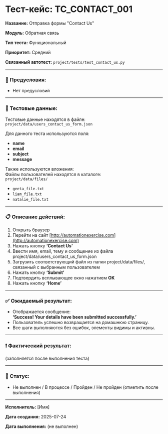 # Тест-кейс: TC_CONTACT_001

**Название:** Отправка формы "Contact Us"

**Модуль:** Обратная связь

**Тип теста:** Функциональный

**Приоритет:** Средний

**Связанный автотест:** `project/tests/test_contact_us.py`

---

### 🔧 Предусловия:
- Нет предусловий

---

### 🧪 Тестовые данные:

Тестовые данные находятся в файле:  
`project/data/users_contact_us_form.json`

Для данного теста используются поля:
- **name**
- **email**
- **subject**
- **message**

Также используются вложения:  
Файлы пользователей находятся в каталоге:  
`project/data/files/`  
- `geeta_file.txt`  
- `liam_file.txt`  
- `natalie_file.txt`

---

### 📋 Описание действий:

1. Открыть браузер  
2. Перейти на сайт [http://automationexercise.com](http://automationexercise.com)  
3. Нажать кнопку **‘Contact Us’**  
4. Ввести имя, email, тему и сообщение из файла project/data/users_contact_us_form.json 
5. Загрузить соответствующий файл из папки project/data/files/, связанный с выбранным пользователем
6. Нажать кнопку **‘Submit’**  
7. Подтвердить всплывающее окно нажатием **OK**  
8. Нажать кнопку **‘Home’**

---

### ✅ Ожидаемый результат:
- Отображается сообщение:  
  **‘Success! Your details have been submitted successfully.’**
- Пользователь успешно возвращается на домашнюю страницу.
- Все шаги выполняются без ошибок, элементы видимы и активны.

---

### ❗ Фактический результат:
(заполняется после выполнения теста)

---

### 📌 Статус:
- Не выполнен / В процессе / Пройден / Не пройден (отметить после выполнения)

---

**Исполнитель:** [Имя]

**Дата создания:** 2025-07-24

**Дата выполнения:** (не выполнен)
